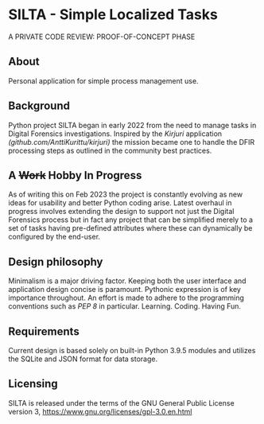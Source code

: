 # SILTA - Simple Localized Tasks
A PRIVATE CODE REVIEW: PROOF-OF-CONCEPT PHASE
## About
Personal application for simple process management use.

## Background
Python project SILTA began in early 2022 from the need to manage tasks in Digital Forensics investigations. Inspired by the *Kirjuri* application *(github.com/AnttiKurittu/kirjuri)* the mission became one to handle the DFIR processing steps as outlined in the community best practices.

## A ~~Work~~ Hobby In Progress
As of writing this on Feb 2023 the project is constantly evolving as new ideas for usability and better Python coding arise. Latest overhaul in progress involves extending the design to support not just the Digital Forensics process but in fact any project that can be simplified merely to a set of tasks having pre-defined attributes where these can dynamically be configured by the end-user.

## Design philosophy
Minimalism is a major driving factor. Keeping both the user interface and application design concise is paramount. Pythonic expression is of key importance throughout. An effort is made to adhere to the programming conventions such as *PEP 8* in particular. Learning. Coding. Having Fun.

## Requirements
Current design is based solely on built-in Python 3.9.5 modules and utilizes the SQLite and JSON format for data storage.

## Licensing
SILTA is released under the terms of the GNU General Public License version 3, https://www.gnu.org/licenses/gpl-3.0.en.html
